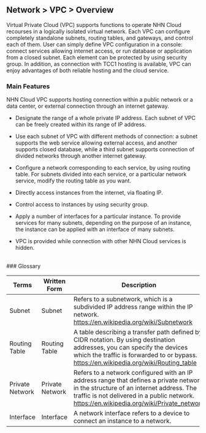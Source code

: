 ## Network > VPC > Overview

Virtual Private Cloud (VPC) supports functions to operate NHN Cloud recourses in a logically isolated virtual network. Each VPC can configure completely standalone subnets, routing tables, and gateways, and control each of them. 
User can simply define VPC configuration in a console: connect services allowing internet access, or run database or application from a closed subnet. Each element can be protected by using security group. 
In addition, as connection with TCC1 hosting is available, VPC can enjoy advantages of both reliable hosting and the cloud service. 


### Main Features 

NHN Cloud VPC supports hosting connection within a public network or a data center, or external connection through an internet gateway. 

* Designate the range of a whole private IP address. Each subnet of VPC can be freely created within its range of IP address.   

* Use each subnet of VPC with different methods of connection: a subnet supports the web service allowing external access, and another supports closed database, while a third subnet supports connection of divided networks through another internet gateway.   

* Configure a network corresponding to each service, by using routing table. 
For subnets divided into each service, or a particular network service, modify the routing table as you want. 

* Directly access instances from the internet, via floating IP. 

* Control access to instances by using security group. 

* Apply a number of interfaces for a particular instance. To provide services for many subnets, depending on the purpose of an instance, the instance can be applied with an interface of many subnets.  

* VPC is provided while connection with other NHN Cloud services is hidden.

<br>
### Glossary

Terms  | Written Form          | Description                                                                                                                               
------------- |-------------|----------------------------------------------------------------------------------------------------------------------------------
Subnet  | Subnet         | Refers to a subnetwork, which is a subdivided IP address range within the IP network.<br><https://en.wikipedia.org/wiki/Subnetwork>                            
Routing Table | Routing Table | A table describing a transfer path defined by CIDR notation. By using destination addresses, you can specify the devices which the traffic is forwarded to or bypass.<br><https://en.wikipedia.org/wiki/Routing_table> 
Private Network| Private Network | Refers to a network configured with an IP address range that defines a private network in the structure of an internet address. The traffic is not delivered in a public network.<br><https://en.wikipedia.org/wiki/Private_network>   
Interface | Interface | A network interface refers to a device to connect an instance to a network.

